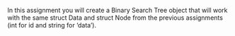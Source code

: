 In this assignment you will create a Binary Search Tree object that will work with
the same struct Data and struct Node from the previous assignments (int for id and string for
‘data’).
